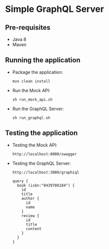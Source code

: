 Simple GraphQL Server
=====================

Pre-requisites
-----------------------

* Java 8
* Maven

Running the application
-----------------------

* Package the application:
    ```
    mvn clean install
    ```
* Run the Mock API:
    ```
    sh run_mock_api.sh
    ```
* Run the GraphQL Server:
    ```
    sh run_graphql.sh
    ```

Testing the application
-----------------------

* Testing the Mock API:
    ```
    http://localhost:8000/swagger
    ```
* Testing the GraphQL Server:
    ```
    http://localhost:3000/graphiql
    ```
    ```
    query {
      book (isbn:"0439708184") {
        id
        title
        author {
          id
          name
        }
        review {
          id
          title
          content
        }
      }
    }
    ```
